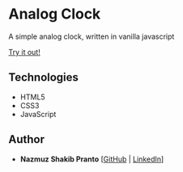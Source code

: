 # Analog Clock

A simple analog clock, written in vanilla javascript

[Try it out!](http://javascript-30-analog-clock.surge.sh/)

## Technologies
+ HTML5
+ CSS3
+ JavaScript
 
## Author
* **Nazmuz Shakib Pranto** [[GitHub](https://github.com/npranto) | [LinkedIn](https://www.linkedin.com/in/npranto/)]

